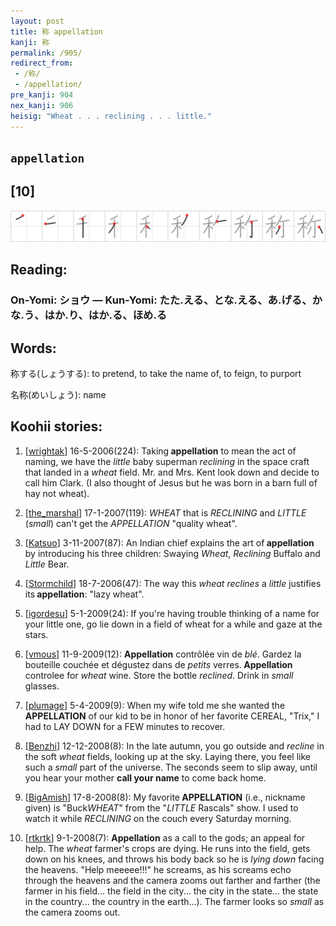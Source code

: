 ```yaml
---
layout: post
title: 称 appellation
kanji: 称
permalink: /905/
redirect_from:
 - /称/
 - /appellation/
pre_kanji: 904
nex_kanji: 906
heisig: "Wheat . . . reclining . . . little."
---
```


## `appellation`

## [10]

<div class="stroke"><img src="../images/E7A7B0.png" /></div>

## Reading:

### On-Yomi: ショウ &mdash; Kun-Yomi: たた.える、とな.える、あ.げる、かな.う、はか.り、はか.る、ほめ.る

## Words:

称する(しょうする): to pretend, to take the name of, to feign, to purport

名称(めいしょう): name

## Koohii stories:

1) [<a href="http://kanji.koohii.com/profile/wrightak">wrightak</a>] 16-5-2006(224): Taking<strong> appellation</strong> to mean the act of naming, we have the <em>little</em> baby superman <em>reclining</em> in the space craft that landed in a <em>wheat</em> field. Mr. and Mrs. Kent look down and decide to call him Clark. (I also thought of Jesus but he was born in a barn full of hay not wheat). 

2) [<a href="http://kanji.koohii.com/profile/the_marshal">the_marshal</a>] 17-1-2007(119): <em>WHEAT</em> that is <em>RECLINING</em> and <em>LITTLE</em> (<em>small</em>) can&#039;t get the <em>APPELLATION</em> &quot;quality wheat&quot;. 

3) [<a href="http://kanji.koohii.com/profile/Katsuo">Katsuo</a>] 3-11-2007(87): An Indian chief explains the art of<strong> appellation</strong> by introducing his three children: Swaying <em>Wheat</em>, <em>Reclining</em> Buffalo and <em>Little</em> Bear. 

4) [<a href="http://kanji.koohii.com/profile/Stormchild">Stormchild</a>] 18-7-2006(47): The way this <em>wheat</em> <em>reclines</em> a <em>little</em> justifies its<strong> appellation</strong>: &quot;lazy wheat&quot;. 

5) [<a href="http://kanji.koohii.com/profile/igordesu">igordesu</a>] 5-1-2009(24): If you&#039;re having trouble thinking of a name for your little one, go lie down in a field of wheat for a while and gaze at the stars. 

6) [<a href="http://kanji.koohii.com/profile/vmous">vmous</a>] 11-9-2009(12): <strong>Appellation</strong> contrôlée vin de <em>blé</em>. Gardez la bouteille couchée et dégustez dans de <em>petits</em> verres.<strong> Appellation</strong> controlee for <em>wheat</em> wine. Store the bottle <em>reclined</em>. Drink in <em>small</em> glasses. 

7) [<a href="http://kanji.koohii.com/profile/plumage">plumage</a>] 5-4-2009(9): When my wife told me she wanted the<strong> APPELLATION</strong> of our kid to be in honor of her favorite CEREAL, &quot;Trix,&quot; I had to LAY DOWN for a FEW minutes to recover. 

8) [<a href="http://kanji.koohii.com/profile/Benzhi">Benzhi</a>] 12-12-2008(8): In the late autumn, you go outside and <em>recline</em> in the soft <em>wheat</em> fields, looking up at the sky. Laying there, you feel like such a <em>small</em> part of the universe. The seconds seem to slip away, until you hear your mother <strong>call your name</strong> to come back home. 

9) [<a href="http://kanji.koohii.com/profile/BigAmish">BigAmish</a>] 17-8-2008(8): My favorite<strong> APPELLATION</strong> (i.e., nickname given) is &quot;Buck<em>WHEAT</em>&quot; from the &quot;<em>LITTLE</em> Rascals&quot; show. I used to watch it while <em>RECLINING</em> on the couch every Saturday morning. 

10) [<a href="http://kanji.koohii.com/profile/rtkrtk">rtkrtk</a>] 9-1-2008(7): <strong>Appellation</strong> as a call to the gods; an appeal for help. The <em>wheat</em> farmer&#039;s crops are dying. He runs into the field, gets down on his knees, and throws his body back so he is <em>lying down</em> facing the heavens. &quot;Help meeeee!!!&quot; he screams, as his screams echo through the heavens and the camera zooms out farther and farther (the farmer in his field... the field in the city... the city in the state... the state in the country... the country in the earth...). The farmer looks so <em>small</em> as the camera zooms out. 

